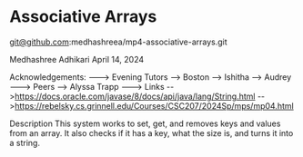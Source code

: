 Associative Arrays
==================

git@github.com:medhashreea/mp4-associative-arrays.git

Medhashree Adhikari
April 14, 2024

Acknowledgements:
  ---> Evening Tutors
    --> Boston
    --> Ishitha
    --> Audrey
  ---> Peers
    --> Alyssa Trapp
  ---> Links
    -->https://docs.oracle.com/javase/8/docs/api/java/lang/String.html
    -->https://rebelsky.cs.grinnell.edu/Courses/CSC207/2024Sp/mps/mp04.html

Description
  This system works to set, get, and removes keys and values from an array. It also
  checks if it has a key, what the size is, and turns it into a string.